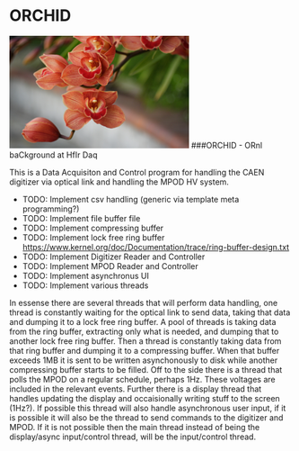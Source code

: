 # ORCHID
<img src="https://github.com/jmatta1/ORCHID/raw/master/doc/resources/orchid.jpg" width="320" height="200" />
###ORCHID - ORnl baCkground at HfIr Daq

This is a Data Acquisiton and Control program for handling the CAEN digitizer via optical link and handling the MPOD HV system.

 - TODO: Implement csv handling (generic via template meta programming?)
 - TODO: Implement file buffer file
 - TODO: Implement compressing buffer
 - TODO: Implement lock free ring buffer https://www.kernel.org/doc/Documentation/trace/ring-buffer-design.txt
 - TODO: Implement Digitizer Reader and Controller
 - TODO: Implement MPOD Reader and Controller
 - TODO: Implement asynchronus UI
 - TODO: Implement various threads

In essense there are several threads that will perform data handling, one thread is constantly waiting for the optical link to send data, taking that data and dumping it to a lock free ring buffer. A pool of threads is taking data from the ring buffer, extracting only what is needed, and dumping that to another lock free ring buffer. Then a thread is constantly taking data from that ring buffer and dumping it to a compressing buffer. When that buffer exceeds 1MB it is sent to be written asynchonously to disk while another compressing buffer starts to be filled. Off to the side there is a thread that polls the MPOD on a regular schedule, perhaps 1Hz. These voltages are included in the relevant events. Further there is a display thread that handles updating the display and occaisionally writing stuff to the screen (1Hz?). If possible this thread will also handle asynchronous user input, if it is possible it will also be the thread to send commands to the digitizer and MPOD. If it is not possible then the main thread instead of being the display/async input/control thread, will be the input/control thread.

